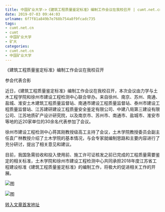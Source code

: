 ```yaml
---
title: 中国矿业大学->《建筑工程质量鉴定标准》编制工作会议在我校召开 | cumt.net.cn
date: 2019-07-03 09:44:03
urlname: 6f7f81a849b7e768b754a8f9fcadc735
tags: 
- cumt.net.cn
- cumt
- 中国矿业大学
- 矿大
categories:
- cumt.net.cn
- 中国矿业大学
---
```



《建筑工程质量鉴定标准》编制工作会议在我校召开

参会代表合影

近日，《建筑工程质量鉴定标准》编制工作会议在我校召开，本次会议由力学与土木工程学院和徐州市建设工程检测中心联合举办。来自徐州、南京、苏州、南通、盐城、淮安土木建筑工程质量监督站、南通市建设工程质量监督站、泰州市建设工程质量监督站、江苏建研建设工程质量安全鉴定有限公司、中建八局第三建设有限公司、江苏地质矿产设计研究院，以及南京市、苏州市、南通市、盐城市、淮安市等地的近20家单位的30余名代表参加了会议。

徐州市建设工程检测中心蒋其刚教授级高工主持了会议，土木学院教授委员会副主任袁广林教授介绍了土木学院的基本情况，与会专家就编制思路和主要内容进行了充分研讨，提出了相关意见和建议。

目前，我国急需验收和投入使用前、施工许可证核发之前已完成的工程质量需要鉴定的相关标准，土木学院和徐州市建设工程检测中心共同承担2018年度江苏省工程建设标准《建筑工程质量鉴定标准》的编制工作，将极大的促进相关工作的开展。



![图](http://xwzx.cumt.edu.cn/_upload/article/images/cc/a5/78539c4f409fbd9212b33bc51c7b/ed9edb91-5b83-4732-929f-6dd6e116c6d4.jpg)

![图](http://xwzx.cumt.edu.cn/_upload/article/images/cc/a5/78539c4f409fbd9212b33bc51c7b/26750b3d-4347-41b5-abaf-5147fd3b2e64.jpg)

[转入文章首发地址](http://xwzx.cumt.edu.cn/1c/75/c523a531573/page.htm)